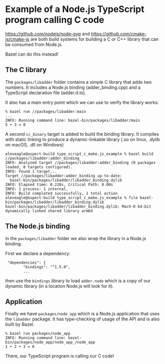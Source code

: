 # Example of a Node.js TypeScript program calling C code

https://github.com/nodejs/node-gyp and https://github.com/cmake-js/cmake-js are both build systems for building a C or C++ library that can be consumed from Node.js.

Bazel can do this instead!

## The C library

The `packages/libadder` folder contains a simple C library that adds two numbers.
It includes a Node.js binding (adder_binding.cpp) and a TypeScript declaration file (adder.d.ts).

It also has a main entry point which we can use to verify the library works:

```shell
% bazel run //packages/libadder:main
...
INFO: Running command line: bazel-bin/packages/libadder/main
5 + 3 = 8
```

A second `cc_binary` target is added to build the binding library.
It compiles with static linking to produce a dynamic-linkable library (.so on linux, .dylib on macOS, .dll on Windows)

```shell
alexeagle@aspect-build type_script_c_make.js_example % bazel build //packages/libadder:adder_binding          
INFO: Analyzed target //packages/libadder:adder_binding (0 packages loaded, 0 targets configured).
INFO: Found 1 target...
Target //packages/libadder:adder_binding up-to-date:
  bazel-bin/packages/libadder/libadder_binding.dylib
INFO: Elapsed time: 0.220s, Critical Path: 0.00s
INFO: 1 process: 1 internal.
INFO: Build completed successfully, 1 total action
alexeagle@aspect-build type_script_c_make.js_example % file bazel-bin/packages/libadder/libadder_binding.dylib
bazel-bin/packages/libadder/libadder_binding.dylib: Mach-O 64-bit dynamically linked shared library arm64
```

## The Node.js binding

In the `packages/libadder` folder we also wrap the library in a Node.js binding.

First we declare a dependency:
```
 "dependencies": {
        "bindings": "^1.5.0",
        ...
```

then use the `bindings` library to load `adder.node` which is a copy of our dynamic library (in a location Node.js will look for it).

## Application

Finally we have `packages/node_app` which is a Node.js application that uses the `libadder` package.
It has type-checking of usage of the API and is also built by Bazel.

```
% bazel run packages/node_app
INFO: Running command line: bazel-bin/packages/node_app/node_app_/node_app
1 + 2 + 3 = 6
```

There, our TypeScript program is calling our C code!
